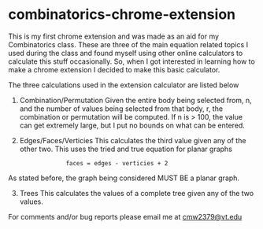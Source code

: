 combinatorics-chrome-extension
==============================

This is my first chrome extension and was made as an aid for my
Combinatorics class. These are three of the main equation related 
topics I used during the class and found myself using other online 
calculators to calculate this stuff occasionally. So, when I got
interested in learning how to make a chrome extension I decided to 
make this basic calculator.

The three calculations used in the extension calculator are listed below

1. Combination/Permutation
Given the entire body being selected from, n, and the number of values being 
selected from that body, r, the combination or permutation will be computed.
If n is > 100, the value can get extremely large, but I put no bounds on what
can be entered.

2. Edges/Faces/Verticies
This calculates the third value given any of the other two. This uses the 
tried and true equation for planar graphs 

					faces = edges - verticies + 2

As stated before, the graph being considered MUST BE a planar graph.

3. Trees
This calculates the values of a complete tree given any of the two values.


For comments and/or bug reports please email me at cmw2379@vt.edu